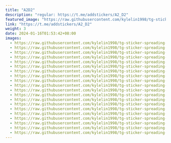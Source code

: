 ```yaml
---
title: "A2D2"
description: "regular: https://t.me/addstickers/A2_D2"
featured_image: "https://raw.githubusercontent.com/kylelin1998/tg-sticker-spreading-worldwide-images/main/img/6d20e8f7-54d7-462e-aff0-6a900923648e.jpg"
link: "https://t.me/addstickers/A2_D2"
weight: 3
date: 2024-01-16T01:53:42+08:00
images:
  - https://raw.githubusercontent.com/kylelin1998/tg-sticker-spreading-worldwide-images/main/img/6d20e8f7-54d7-462e-aff0-6a900923648e.jpg
  - https://raw.githubusercontent.com/kylelin1998/tg-sticker-spreading-worldwide-images/main/img/18427bd0-93c5-46da-89a7-c514a6820de4.jpg
  - https://raw.githubusercontent.com/kylelin1998/tg-sticker-spreading-worldwide-images/main/img/a4a7f229-4998-4ec4-9e5b-6fb1177c40bb.jpg
  - https://raw.githubusercontent.com/kylelin1998/tg-sticker-spreading-worldwide-images/main/img/bf06d9c9-9a68-4ebc-bd09-5203336ff17c.jpg
  - https://raw.githubusercontent.com/kylelin1998/tg-sticker-spreading-worldwide-images/main/img/c152db22-6c8f-45c5-8a27-24444f07a4f3.jpg
  - https://raw.githubusercontent.com/kylelin1998/tg-sticker-spreading-worldwide-images/main/img/58f78e8b-df2e-404a-9c16-e19055d544df.jpg
  - https://raw.githubusercontent.com/kylelin1998/tg-sticker-spreading-worldwide-images/main/img/99b99f64-d77e-4de6-9588-a1fa80b51aa9.jpg
  - https://raw.githubusercontent.com/kylelin1998/tg-sticker-spreading-worldwide-images/main/img/88881e06-c377-412f-95e1-20bc8b13f3d5.jpg
  - https://raw.githubusercontent.com/kylelin1998/tg-sticker-spreading-worldwide-images/main/img/df5f9680-cf90-4c3c-b1ee-f05c666f928a.jpg
  - https://raw.githubusercontent.com/kylelin1998/tg-sticker-spreading-worldwide-images/main/img/df33cd5c-25bc-4c98-a7eb-5ca741fcaf4e.jpg
  - https://raw.githubusercontent.com/kylelin1998/tg-sticker-spreading-worldwide-images/main/img/0beb53e8-3c96-4d61-b4c4-3318fc84eb04.jpg
  - https://raw.githubusercontent.com/kylelin1998/tg-sticker-spreading-worldwide-images/main/img/992ea695-b548-4631-80f1-d654fd42ae2a.jpg
  - https://raw.githubusercontent.com/kylelin1998/tg-sticker-spreading-worldwide-images/main/img/88f515fd-0192-4297-b8fa-60d43306661f.jpg
  - https://raw.githubusercontent.com/kylelin1998/tg-sticker-spreading-worldwide-images/main/img/b29fbed9-d26f-46e7-b8b8-4be796dee3cf.jpg
  - https://raw.githubusercontent.com/kylelin1998/tg-sticker-spreading-worldwide-images/main/img/4b67b063-848f-4044-a96a-5dd3a495eaf4.jpg
  - https://raw.githubusercontent.com/kylelin1998/tg-sticker-spreading-worldwide-images/main/img/238eb237-0c2e-4812-ae47-2188d379b484.jpg
  - https://raw.githubusercontent.com/kylelin1998/tg-sticker-spreading-worldwide-images/main/img/aa970176-aee0-4552-918c-d7f28767cee0.jpg
  - https://raw.githubusercontent.com/kylelin1998/tg-sticker-spreading-worldwide-images/main/img/737cf721-8904-450b-9946-1c23b85dc6d0.jpg
  - https://raw.githubusercontent.com/kylelin1998/tg-sticker-spreading-worldwide-images/main/img/e4e5adf2-a8b1-4f3a-b2c2-84399ca1d7ae.jpg
  - https://raw.githubusercontent.com/kylelin1998/tg-sticker-spreading-worldwide-images/main/img/2a0db475-cb46-46fe-86b4-ec18fa6536b0.jpg
---
```

